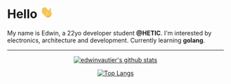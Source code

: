 # Hello <img src="https://raw.githubusercontent.com/parth-27/parth-27/master/Hi.gif" width="30px"> 
</h1>

My name is Edwin, a 22yo developer student **@HETIC**.
I'm interested by electronics, architecture and development.
Currently learning **golang**.

<hr>

<div align = "center">
  
[![edwinvautier's github stats](https://github-readme-stats.vercel.app/api?username=edwinvautier&theme=radical&count_private=true&show_icons=true)](https://github.com/anuraghazra/github-readme-stats)

[![Top Langs](https://github-readme-stats.vercel.app/api/top-langs/?username=edwinvautier&layout=compact&theme=radical&hide=javascript,html,css&langs_count=10)](https://github.com/anuraghazra/github-readme-stats)

</div>
